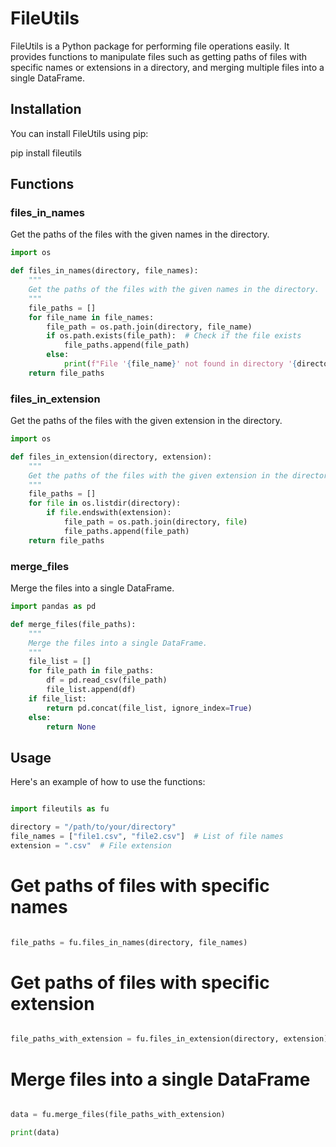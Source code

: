 # FileUtils

FileUtils is a Python package for performing file operations easily. It provides functions to manipulate files such as getting paths of files with specific names or extensions in a directory, and merging multiple files into a single DataFrame.

## Installation

You can install FileUtils using pip:

pip install fileutils

## Functions

### files_in_names

Get the paths of the files with the given names in the directory.

```python
import os

def files_in_names(directory, file_names):
    """
    Get the paths of the files with the given names in the directory.
    """
    file_paths = []
    for file_name in file_names:
        file_path = os.path.join(directory, file_name)
        if os.path.exists(file_path):  # Check if the file exists
            file_paths.append(file_path)
        else:
            print(f"File '{file_name}' not found in directory '{directory}'.")
    return file_paths
```

### files_in_extension

Get the paths of the files with the given extension in the directory.

```python
import os

def files_in_extension(directory, extension):
    """
    Get the paths of the files with the given extension in the directory.
    """
    file_paths = []
    for file in os.listdir(directory):
        if file.endswith(extension):
            file_path = os.path.join(directory, file)
            file_paths.append(file_path)
    return file_paths
```

### merge_files

Merge the files into a single DataFrame.

```python
import pandas as pd

def merge_files(file_paths):
    """
    Merge the files into a single DataFrame.
    """
    file_list = []
    for file_path in file_paths:
        df = pd.read_csv(file_path)
        file_list.append(df)
    if file_list:
        return pd.concat(file_list, ignore_index=True)
    else:
        return None
```

## Usage

Here's an example of how to use the functions:

```python

import fileutils as fu

directory = "/path/to/your/directory"
file_names = ["file1.csv", "file2.csv"]  # List of file names
extension = ".csv"  # File extension

```

# Get paths of files with specific names

```python

file_paths = fu.files_in_names(directory, file_names)

```

# Get paths of files with specific extension

```python

file_paths_with_extension = fu.files_in_extension(directory, extension)

```

# Merge files into a single DataFrame

```python

data = fu.merge_files(file_paths_with_extension)

print(data)

```